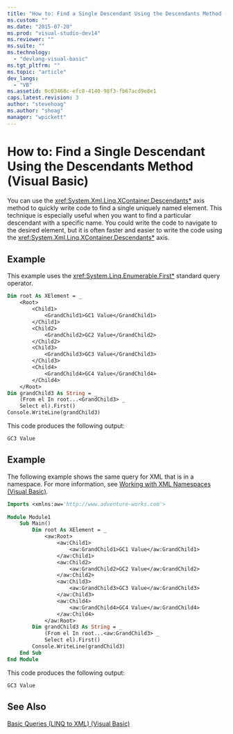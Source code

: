```yaml
---
title: "How to: Find a Single Descendant Using the Descendants Method (Visual Basic)"
ms.custom: ""
ms.date: "2015-07-20"
ms.prod: "visual-studio-dev14"
ms.reviewer: ""
ms.suite: ""
ms.technology: 
  - "devlang-visual-basic"
ms.tgt_pltfrm: ""
ms.topic: "article"
dev_langs: 
  - "VB"
ms.assetid: 0c03468c-efc8-4140-98f3-fb67acd9e8e1
caps.latest.revision: 3
author: "stevehoag"
ms.author: "shoag"
manager: "wpickett"
---
```

# How to: Find a Single Descendant Using the Descendants Method (Visual Basic)
You can use the <xref:System.Xml.Linq.XContainer.Descendants*> axis method to quickly write code to find a single uniquely named element. This technique is especially useful when you want to find a particular descendant with a specific name. You could write the code to navigate to the desired element, but it is often faster and easier to write the code using the <xref:System.Xml.Linq.XContainer.Descendants*> axis.  
  
## Example  
 This example uses the <xref:System.Linq.Enumerable.First*> standard query operator.  
  
```vb  
Dim root As XElement = _  
    <Root>  
        <Child1>  
            <GrandChild1>GC1 Value</GrandChild1>  
        </Child1>  
        <Child2>  
            <GrandChild2>GC2 Value</GrandChild2>  
        </Child2>  
        <Child3>  
            <GrandChild3>GC3 Value</GrandChild3>  
        </Child3>  
        <Child4>  
            <GrandChild4>GC4 Value</GrandChild4>  
        </Child4>  
    </Root>  
Dim grandChild3 As String = _  
    (From el In root...<GrandChild3> _  
    Select el).First()  
Console.WriteLine(grandChild3)  
```  
  
 This code produces the following output:  
  
```  
GC3 Value  
```  
  
## Example  
 The following example shows the same query for XML that is in a namespace. For more information, see [Working with XML Namespaces (Visual Basic)](../../../../visual-basic\programming-guide\concepts\linq/working-with-xml-namespaces.md).  
  
```vb  
Imports <xmlns:aw='http://www.adventure-works.com'>  
  
Module Module1  
    Sub Main()  
        Dim root As XElement = _  
            <aw:Root>  
                <aw:Child1>  
                    <aw:GrandChild1>GC1 Value</aw:GrandChild1>  
                </aw:Child1>  
                <aw:Child2>  
                    <aw:GrandChild2>GC2 Value</aw:GrandChild2>  
                </aw:Child2>  
                <aw:Child3>  
                    <aw:GrandChild3>GC3 Value</aw:GrandChild3>  
                </aw:Child3>  
                <aw:Child4>  
                    <aw:GrandChild4>GC4 Value</aw:GrandChild4>  
                </aw:Child4>  
            </aw:Root>  
        Dim grandChild3 As String = _  
            (From el In root...<aw:GrandChild3> _  
            Select el).First()  
        Console.WriteLine(grandChild3)  
    End Sub  
End Module  
```  
  
 This code produces the following output:  
  
```  
GC3 Value  
```  
  
## See Also  
 [Basic Queries (LINQ to XML) (Visual Basic)](../../../../visual-basic\programming-guide\concepts\linq/basic-queries-linq-to-xml.md)
